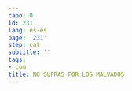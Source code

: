 ```yaml
---
capo: 0
id: 231
lang: es-es
page: '231'
step: cat
subtitle: ''
tags:
- com
title: NO SUFRAS POR LOS MALVADOS
---
```

